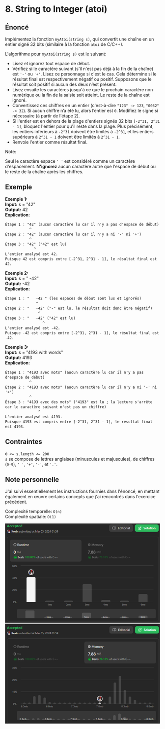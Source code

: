 # 8. String to Integer (atoi)

## Énoncé

Implémentez la fonction `myAtoi(string s)`, qui convertit une chaîne en un entier signé 32 bits (similaire à la fonction `atoi` de C/C++).

L'algorithme pour `myAtoi(string s)` est le suivant:

- Lisez et ignorez tout espace de début.
- Vérifiez si le caractère suivant (s'il n'est pas déjà à la fin de la chaîne) est `'-'` ou `'+'`. Lisez ce personnage si c'est le cas. Cela détermine si le résultat final est respectivement négatif ou positif. Supposons que le résultat soit positif si aucun des deux n’est présent.
- Lisez ensuite les caractères jusqu'à ce que le prochain caractère non numérique ou la fin de la saisie soit atteint. Le reste de la chaîne est ignoré.
- Convertissez ces chiffres en un entier (c'est-à-dire `"123" -> 123`, `"0032" -> 32`). Si aucun chiffre n’a été lu, alors l’entier est `0`. Modifiez le signe si nécessaire (à partir de l'étape 2).
- Si l'entier est en dehors de la plage d'entiers signés 32 bits `[-2^31, 2^31 - 1]`, bloquez l'entier pour qu'il reste dans la plage. Plus précisément, les entiers inférieurs à `-2^31` doivent être limités à `-2^31`, et les entiers supérieurs à `2^31 - 1` doivent être limités à `2^31 - 1`.
- Renvoie l'entier comme résultat final.

Note:

Seul le caractère espace `' '` est considéré comme un caractère d'espacement.
**N'ignorez** aucun caractère autre que l'espace de début ou le reste de la chaîne après les chiffres.

## Exemple

**Exemple 1:**  
**Input:** s = "42"  
**Output:** 42  
**Explication:**

```
Étape 1 : "42" (aucun caractère lu car il n'y a pas d'espace de début)
           ^
Étape 2 : "42" (aucun caractère lu car il n'y a ni '-' ni '+')
           ^
Étape 3 : "42" ("42" est lu)
             ^
L'entier analysé est 42.
Puisque 42 est compris entre [-2^31, 2^31 - 1], le résultat final est 42.
```

**Exemple 2:**  
**Input:** s = " -42"  
**Output:** -42  
**Explication:**

```
Étape 1 : "   -42 " (les espaces de début sont lus et ignorés)
              ^
Étape 2 : "   -42" ("-" est lu, le résultat doit donc être négatif)
               ^
Étape 3 : "   -42" ("42" est lu)
                 ^
L'entier analysé est -42.
Puisque -42 est compris entre [-2^31, 2^31 - 1], le résultat final est -42.
```

**Exemple 3:**  
**Input:** s = "4193 with words"  
**Output:** 4193  
**Explication:**

```
Étape 1 : "4193 avec mots" (aucun caractère lu car il n'y a pas d'espace de début)
           ^
Etape 2 : "4193 avec mots" (aucun caractère lu car il n'y a ni '-' ni '+')
           ^
Étape 3 : "4193 avec des mots" ("4193" est lu ; la lecture s'arrête car le caractère suivant n'est pas un chiffre)
               ^
L'entier analysé est 4193.
Puisque 4193 est compris entre [-2^31, 2^31 - 1], le résultat final est 4193.
```

## Contraintes

`0 <= s.length <= 200`  
`s` se compose de lettres anglaises (minuscules et majuscules), de chiffres (`0-9`), `' '`, `'+'`, `'-'`, et `'.'`.

## Note personnelle

J'ai suivi essentiellement les instructions fournies dans l'énoncé, en mettant également en œuvre certains concepts que j'ai rencontrés dans l'exercice précédent.

Complexité temporelle: `O(n)`  
Complexité spatiale: `O(1)`

<img src="./imgs/runtime.png"/>
<img src="./imgs/memory.png"/>

